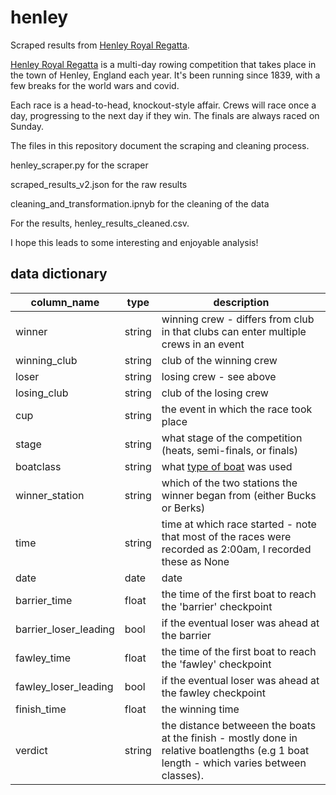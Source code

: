 # henley
Scraped results from [Henley Royal Regatta]([url](https://www.hrr.co.uk/results/?result-page=1)).

[Henley Royal Regatta]([url](https://www.hrr.co.uk/)) is a multi-day rowing competition that takes place in the town of Henley, England each year. It's been running since 1839, with a few breaks for the world wars and covid.

Each race is a head-to-head, knockout-style affair. Crews will race once a day, progressing to the next day if they win. The finals are always raced on Sunday.

The files in this repository document the scraping and cleaning process.

henley_scraper.py for the scraper

scraped_results_v2.json for the raw results

cleaning_and_transformation.ipnyb for the cleaning of the data

For the results, henley_results_cleaned.csv.

I hope this leads to some interesting and enjoyable analysis!

## data dictionary

| column_name         | type    | description |
| --------            | ------- | ---------|
| winner              | string  | winning crew - differs from club in that clubs can enter multiple crews in an event|
| winning_club        | string  | club of the winning crew|
| loser               | string  | losing crew - see above|
| losing_club         | string  | club of the losing crew|
| cup                 | string  | the event in which the race took place|
| stage               | string  | what stage of the competition (heats, semi-finals, or finals)|
| boatclass           | string  | what [type of boat]([url](https://en.wikipedia.org/wiki/Rowing_(sport)#Boat_classes)) was used|
| winner_station      | string  | which of the two stations the winner began from (either Bucks or Berks)|
| time                | string  | time at which race started - note that most of the races were recorded as 2:00am, I recorded these as None|
| date                | date    | date|
| barrier_time        | float   | the time of the first boat to reach the 'barrier' checkpoint|
|barrier_loser_leading| bool    | if the eventual loser was ahead at the barrier|
|fawley_time          | float   | the time of the first boat to reach the 'fawley' checkpoint|
|fawley_loser_leading | bool    | if the eventual loser was ahead at the fawley checkpoint|
|finish_time          | float   | the winning time|
|verdict              | string  | the distance betweeen the boats at the finish - mostly done in relative boatlengths (e.g 1 boat length - which varies between classes).|
